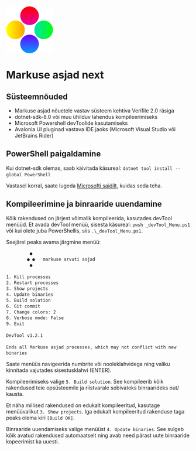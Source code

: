 ![Markuse asjad logo](logo.png)
# Markuse asjad next

## Süsteemnõuded

* Markuse asjad nõuetele vastav süsteem kehtiva Verifile 2.0 räsiga
* dotnet-sdk-8.0 või muu ühilduv lahendus kompileerimiseks
* Microsoft Powershell devToolide kasutamiseks
* Avalonia UI pluginad vastava IDE jaoks (Microsoft Visual Studio või JetBrains Rider)


## PowerShell paigaldamine

Kui dotnet-sdk olemas, saab käivitada käsureal: `dotnet tool install --global PowerShell`

Vastasel korral, saate lugeda [Microsofti saidilt](https://learn.microsoft.com/en-us/powershell/scripting/install/installing-powershell?view=powershell-7.5), kuidas seda teha.


## Kompileerimine ja binraaride uuendamine

Kõik rakendused on järjest võimalik kompileerida, kasutades devTool menüüd. Et avada devTool menüü, sisesta käsureal: `pwsh _devTool_Menu.ps1` või kui olete juba PowerShellis, siis `.\_devTool_Menu.ps1`.

Seejärel peaks avama järgmine menüü:

```
         ●
        ● ●   markuse arvuti asjad
         ●

1. Kill processes
2. Restart processes
3. Show projects
4. Update binaries
5. Build solution
6. Git commit
7. Change colors: 2
8. Verbose mode: False
9. Exit

DevTool v1.2.1

Ends all Markuse asjad processes, which may not conflict with new binaries
```

Saate menüüs navigeerida numbrite või nooleklahvidega ning valiku kinnitada vajutades sisestusklahvi (ENTER).

Kompileerimiseks valige `5. Build solution`. See kompileerib kõik rakendused teie opsüsteemile ja riistvarale sobivateks binraarideks out/ kausta.

Et näha millised rakendused on edukalt kompileeritud, kasutage menüüvalikut `3. Show projects`. Iga edukalt kompileeritud rakenduse taga peaks olema kiri `[Build OK]`.

Binraaride uuendamiseks valige menüüst `4. Update binaries`. See sulgeb kõik avatud rakendused automaatselt ning avab need pärast uute binraaride kopeerimist ka uuesti.
